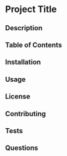 # Project Title

## Description

## Table of Contents

## Installation

## Usage

## License

## Contributing

## Tests

## Questions